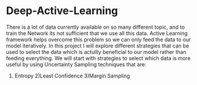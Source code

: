 # Deep-Active-Learning

There is a lot of data currently available on so many different topic, and to train the Network its not sufficient that we use all this data. Active Learning  framework helps overcome this problem so we can only feed the data to our model iteratively. In this project I will explore different strategies that can be used to select the data which is actullly beneficial to our model rather than feeding everything. We will start with strategies to select which data is more useful by using Uncertainty Sampling techniques that are:

1) Entropy
2)Least Confidence
3)Margin Sampling
